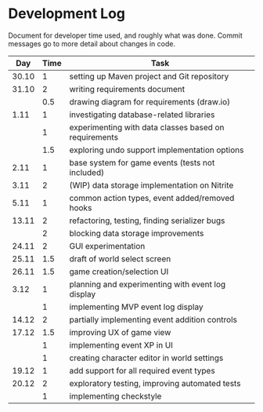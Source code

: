# Development Log
Document for developer time used, and roughly what was done.
Commit messages go to more detail about changes in code.

| Day   | Time | Task |
| ----- | ---- | ---- |
| 30.10 | 1    | setting up Maven project and Git repository |
| 31.10 | 2    | writing requirements document |
|       | 0.5  | drawing diagram for requirements (draw.io) |
| 1.11  | 1    | investigating database-related libraries |
|       | 1    | experimenting with data classes based on requirements |
|       | 1.5  | exploring undo support implementation options |
| 2.11  | 1    | base system for game events (tests not included) |
| 3.11  | 2    | (WIP) data storage implementation on Nitrite |
| 5.11  | 1    | common action types, event added/removed hooks |
| 13.11 | 2    | refactoring, testing, finding serializer bugs |
|       | 2    | blocking data storage improvements |
| 24.11 | 2    | GUI experimentation |
| 25.11 | 1.5  | draft of world select screen |
| 26.11 | 1.5  | game creation/selection UI |
| 3.12  | 1    | planning and experimenting with event log display |
|       | 1    | implementing MVP event log display |
| 14.12 | 2    | partially implementing event addition controls |
| 17.12 | 1.5  | improving UX of game view |
|       | 1    | implementing event XP in UI |
|       | 1    | creating character editor in world settings |
| 19.12 | 1    | add support for all required event types |
| 20.12 | 2    | exploratory testing, improving automated tests |
|       | 1    | implementing checkstyle |